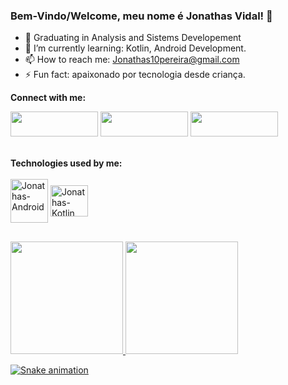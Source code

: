 ### Bem-Vindo/Welcome, meu nome é Jonathas Vidal! 👋

- 🔭 Graduating in Analysis and Sistems Developement
- 🌱 I’m currently learning: Kotlin, Android Development.
- 📫 How to reach me: Jonathas10pereira@gmail.com
- ⚡ Fun fact: apaixonado por tecnologia desde criança.

</div>
<b>Connect with me:</b>
  
  <a href="https://www.linkedin.com/in/jonpvs/" target="_blank"><img height="40" width="140" src="https://img.shields.io/badge/-LinkedIn-%230077B5?style=for-the-badge&logo=linkedin&logoColor=white" target="_blank"></a>
  <a href="https://instagram.com/jonathaasrj" target="_blank"><img height="40" width="140" src="https://img.shields.io/badge/-Instagram-%23E4405F?style=for-the-badge&logo=instagram&logoColor=white" target="_blank"></a>
  <a href = "mailto:jonathas10pereira@gmail.com"><img height="40" width="140" src="https://img.shields.io/badge/-Gmail-%23333?style=for-the-badge&logo=gmail&logoColor=white" target="_blank"></a>

<div style="display: inline_block"><br>
<b>Technologies used by me: </b>
  <div style="display: inline_block"><br>
  <img align="center" alt="Jonathas-Android" height="70" width="60" src="https://cdn.jsdelivr.net/gh/devicons/devicon/icons/android/android-original-wordmark.svg">
  <img align="center" alt="Jonathas-Kotlin" height="50" width="60" src="https://cdn.jsdelivr.net/gh/devicons/devicon/icons/kotlin/kotlin-original.svg">

  ##
  <a href="https://github.com/Jonathasz1">
  <img height="180em" src="https://github-readme-stats.vercel.app/api?username=Jonathasz1&show_icons=true&theme=dracula&include_all_commits=true&count_private=true"/>
  <img height="180em" src="https://github-readme-stats.vercel.app/api/top-langs/?username=Jonathasz1&layout=compact&langs_count=7&theme=dracula"/>

  ![Snake animation](https://github.com/Jonathasz1/Jonathasz1/blob/output/github-contribution-grid-snake.svg)
 
</div>

